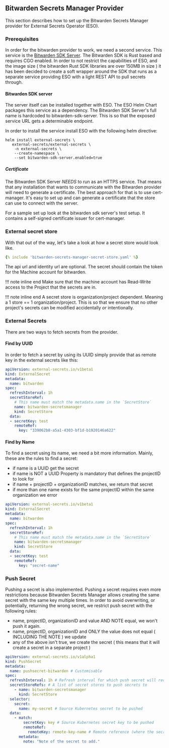 ## Bitwarden Secrets Manager Provider

This section describes how to set up the Bitwarden Secrets Manager provider for External Secrets Operator (ESO).

### Prerequisites

In order for the bitwarden provider to work, we need a second service. This service is the [Bitwarden SDK Server](https://github.com/external-secrets/bitwarden-sdk-server).
The Bitwarden SDK is Rust based and requires CGO enabled. In order to not restrict the capabilities of ESO, and the image
size ( the bitwarden Rust SDK libraries are over 150MB in size ) it has been decided to create a soft wrapper
around the SDK that runs as a separate service providing ESO with a light REST API to pull secrets through.

#### Bitwarden SDK server

The server itself can be installed together with ESO. The ESO Helm Chart packages this service as a dependency.
The Bitwarden SDK Server's full name is hardcoded to bitwarden-sdk-server. This is so that the exposed service URL
gets a determinable endpoint.

In order to install the service install ESO with the following helm directive:

```
helm install external-secrets \
   external-secrets/external-secrets \
    -n external-secrets \
    --create-namespace \
    --set bitwarden-sdk-server.enabled=true
```

##### Certificate

The Bitwarden SDK Server _NEEDS_ to run as an HTTPS service. That means that any installation that wants to communicate with the Bitwarden
provider will need to generate a certificate. The best approach for that is to use cert-manager. It's easy to set up
and can generate a certificate that the store can use to connect with the server.

For a sample set up look at the bitwarden sdk server's test setup. It contains a self-signed certificate issuer for
cert-manager.

### External secret store

With that out of the way, let's take a look at how a secret store would look like.

```yaml
{% include 'bitwarden-secrets-manager-secret-store.yaml' %}
```

The api url and identity url are optional. The secret should contain the token for the Machine account for bitwarden.

!!! note inline end
Make sure that the machine account has Read-Write access to the Project that the secrets are in.

!!! note inline end
A secret store is organization/project dependent. Meaning a 1 store == 1 organization/project. This is so that we ensure
that no other project's secrets can be modified accidentally _or_ intentionally.

### External Secrets

There are two ways to fetch secrets from the provider.

#### Find by UUID

In order to fetch a secret by using its UUID simply provide that as remote key in the external secrets like this:

```yaml
apiVersion: external-secrets.io/v1beta1
kind: ExternalSecret
metadata:
  name: bitwarden
spec:
  refreshInterval: 1h
  secretStoreRef:
    # This name must match the metadata.name in the `SecretStore`
    name: bitwarden-secretsmanager
    kind: SecretStore
  data:
  - secretKey: test
    remoteRef:
      key: "339062b8-a5a1-4303-bf1d-b1920146a622"
```

#### Find by Name

To find a secret using its name, we need a bit more information. Mainly, these are the rules to find a secret:

- if name is a UUID get the secret
- if name is NOT a UUID Property is mandatory that defines the projectID to look for
- if name + projectID + organizationID matches, we return that secret
- if more than one name exists for the same projectID within the same organization we error

```yaml
apiVersion: external-secrets.io/v1beta1
kind: ExternalSecret
metadata:
  name: bitwarden
spec:
  refreshInterval: 1h
  secretStoreRef:
    # This name must match the metadata.name in the `SecretStore`
    name: bitwarden-secretsmanager
    kind: SecretStore
  data:
  - secretKey: test
    remoteRef:
      key: "secret-name"
```

### Push Secret

Pushing a secret is also implemented. Pushing a secret requires even more restrictions because Bitwarden Secrets Manager
allows creating the same secret with the same key multiple times. In order to avoid overwriting, or potentially, returning
the wrong secret, we restrict push secret with the following rules:

- name, projectID, organizationID and value AND NOTE equal, we won't push it again.
- name, projectID, organizationID and ONLY the value does not equal ( INCLUDING THE NOTE ) we update
- any of the above isn't true, we create the secret ( this means that it will create a secret in a separate project )

```yaml
apiVersion: external-secrets.io/v1alpha1
kind: PushSecret
metadata:
  name: pushsecret-bitwarden # Customisable
spec:
  refreshInterval: 1h # Refresh interval for which push secret will reconcile
  secretStoreRefs: # A list of secret stores to push secrets to
    - name: bitwarden-secretsmanager
      kind: SecretStore
  selector:
    secret:
      name: my-secret # Source Kubernetes secret to be pushed
  data:
    - match:
        secretKey: key # Source Kubernetes secret key to be pushed
        remoteRef:
          remoteKey: remote-key-name # Remote reference (where the secret is going to be pushed)
      metadata:
        note: "Note of the secret to add."
```
